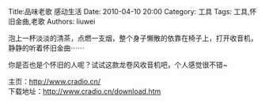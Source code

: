Title:品味老歌 感动生活
Date: 2010-04-10 20:00
Category: 工具 
Tags: 工具,怀旧金曲,老歌
Authors: liuwei


泡上一杯淡淡的清茶，点燃一支烟，整个身子懒散的依靠在椅子上，打开收音机，静静的听着怀旧金曲⋯⋯

你是否也是个怀旧的人呢？试试这款龙卷风收音机吧，个人感觉很不错~

主页：http://www.cradio.cn/  
下载地址：http://www.cradio.cn/download.htm
